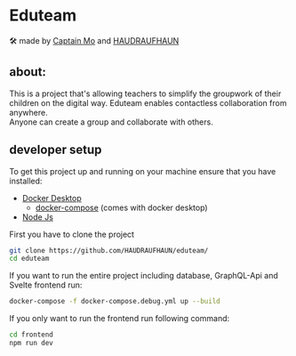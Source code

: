 # Eduteam

🛠 made by <a href="https://github.com/Captain-Mo31/">Captain Mo</a> and <a href="https://github.com/HAUDRAUFHAUN/">HAUDRAUFHAUN<a> 

## about: 

This is a project that's allowing teachers to simplify the groupwork of their children on the digital way.
Eduteam enables contactless collaboration from anywhere.
<br>
Anyone can create a group and collaborate with others. 

## developer setup
To get this project up and running on your machine ensure that you have installed:
- [Docker Desktop](https://www.docker.com/products/docker-desktop)
    - [docker-compose](https://docs.docker.com/compose/install/) (comes with docker desktop)
- [Node Js](https://nodejs.org/en/)

First you have to clone the project
```bash
git clone https://github.com/HAUDRAUFHAUN/eduteam/
cd eduteam
```
If you want to run the entire project including database, GraphQL-Api and Svelte frontend run:
```bash
docker-compose -f docker-compose.debug.yml up --build
```
If you only want to run the frontend run following command:
```bash
cd frontend
npm run dev
```

